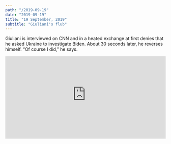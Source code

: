 ```yaml
---
path: "/2019-09-19"
date: "2019-09-19"
title: "19 September, 2019"
subtitle: "Giuliani's flub"
---
```


Giuliani is interviewed on CNN and in a heated exchange at first denies that he asked Ukraine to investigate Biden. About 30 seconds later, he reverses himself. “Of course I did,” he says.

<iframe width="100%" height="260px" src="https://www.youtube-nocookie.com/embed/q6EHQKL2wdo" frameborder="0" allow="accelerometer; autoplay; encrypted-media; gyroscope; picture-in-picture" allowfullscreen></iframe>